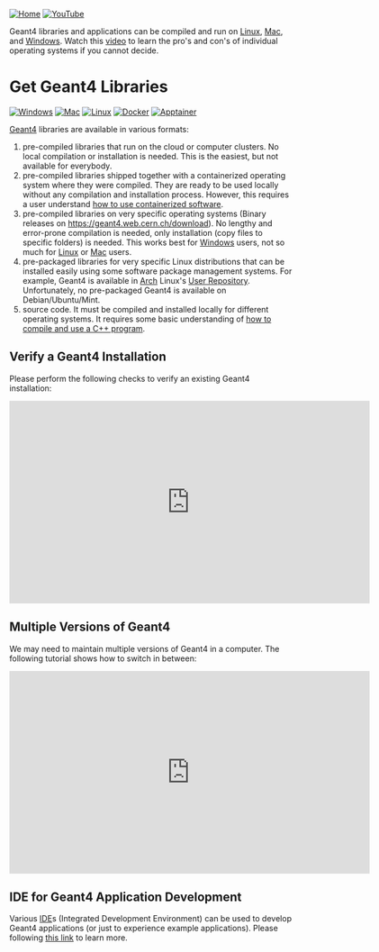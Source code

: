 [![Home](https://img.shields.io/badge/Home-blue?style=flat)](..)
[![YouTube](https://img.shields.io/badge/You-Tube-red?style=flat)](https://www.youtube.com/playlist?list=PLw3G-vTgPrdB9Nt2ekl2oL1yoqEC294Uf)

Geant4 libraries and applications can be compiled and run on [Linux], [Mac], and [Windows]. Watch this [video] to learn the pro's and con's of individual operating systems if you cannot decide.

# Get Geant4 Libraries

[![Windows](https://img.shields.io/badge/On-Windows-orange?style=flat)](windows)
[![Mac](https://img.shields.io/badge/On-MacOS-yellow?style=flat)](mac)
[![Linux](https://img.shields.io/badge/On-Linux-green?style=flat)](linux)
[![Docker](https://img.shields.io/badge/Through-Docker-blue?style=flat)](docker)
[![Apptainer](https://img.shields.io/badge/Through-Apptainer-orange?style=flat)](apptainer)

[Geant4] libraries are available in various formats:

1. pre-compiled libraries that run on the cloud or computer clusters. No local compilation or installation is needed. This is the easiest, but not available for everybody.
2. pre-compiled libraries shipped together with a containerized operating system where they were compiled. They are ready to be used locally without any compilation and installation process. However, this requires a user understand [how to use containerized software](docker).
3. pre-compiled libraries on very specific operating systems (Binary releases on <https://geant4.web.cern.ch/download>).  No lengthy and error-prone compilation is needed, only installation (copy files to specific folders) is needed. This works best for [Windows] users, not so much for [Linux] or [Mac][] users.
4. pre-packaged libraries for very specific Linux distributions that can be installed easily using some software package management systems. For example, Geant4 is available in [Arch][] Linux's [User Repository][AUR]. Unfortunately, no pre-packaged Geant4 is available on Debian/Ubuntu/Mint.
4. source code. It must be compiled and installed locally for different operating systems. It requires some basic understanding of [how to compile and use a C++ program](cpp).

[Geant4]: ..
[Windows]: windows
[Arch]: https://archlinux.org
[AUR]: https://aur.archlinux.org/packages/geant4
[Linux]: linux
[Mac]: mac
[video]: https://youtu.be/_g3nvEbhOx8?si=yZJUAj2XkU4yZ6Uz

## Verify a Geant4 Installation

Please perform the following checks to verify an existing Geant4 installation:

<iframe width="640" height="360" src="https://www.youtube.com/embed/s3IPRTYOq6A?si=oibsdnrw4vcHYVSB" title="YouTube video player" frameborder="0" allow="accelerometer; autoplay; clipboard-write; encrypted-media; gyroscope; picture-in-picture; web-share" referrerpolicy="strict-origin-when-cross-origin" allowfullscreen></iframe>

## Multiple Versions of Geant4

We may need to maintain multiple versions of Geant4 in a computer. The following tutorial shows how to switch in between:
<iframe width="640" height="360" src="https://www.youtube.com/embed/Hbwx-9Fcfss?si=7SmK7ArpwYsfYukO" title="YouTube video player" frameborder="0" allow="accelerometer; autoplay; clipboard-write; encrypted-media; gyroscope; picture-in-picture; web-share" referrerpolicy="strict-origin-when-cross-origin" allowfullscreen></iframe>

## IDE for Geant4 Application Development

Various [IDE](IDE)s (Integrated Development Environment) can be used to develop Geant4 applications (or just to experience example applications). Please following [this link](IDE) to learn more.
